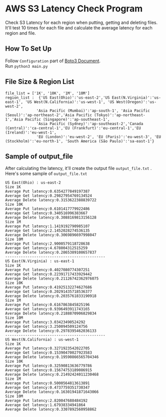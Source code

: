 AWS  S3 Latency Check Program
=============================

Check S3 Latency for each region when putting, getting and deleting files. It'll test 10 times for each file and calculate the average latency for each region and file. <br>

## How To Set Up
 Follow `Configuration` part of [Boto3 Document](https://boto3.amazonaws.com/v1/documentation/api/latest/guide/quickstart.html).<br>
 Run `python3 main.py`
 
## File Size & Region List 
```
file_list = ['1K', '10K', '1M', '10M']
region_list :  {'US East(Ohio)':'us-east-2','US East(N.Virginia)':'us-east-1', 'US West(N.California)':'us-west-1', 'US West(Oregon)':'us-west-2',
              'Asia Pacific (Mumbai)':'ap-south-1', 'Asia Pacific (Seoul)':'ap-northeast-2','Asia Pacific (Tokyo)':'ap-northeast-1','Asia Pacific (Singapore)':'ap-southeast-1',
              'Asia Pacific (Sydney)':'ap-southeast-2','Canada (Central)':'ca-central-1','EU (Frankfurt)':'eu-central-1','EU (Ireland)':'eu-west-1',
              'EU (London)':'eu-west-2', 'EU (Paris)':'eu-west-3', 'EU (Stockholm)':'eu-north-1', 'South America (São Paulo)':'sa-east-1'}
```

## Sample of output_file
After calculating the latency, it'll create the output file `output_file.txt` . <br>
Here's some sample of `output_file.txt` <br>

```
US East(Ohio) : us-east-2
Size 1K
Average Put latency:0.6354277849197387
Average Get latency:0.29827954769134524
Average Delete latency:0.3153622388839722
Size 10K
Average Put latency:0.6101417779922486
Average Get latency:0.340516996383667
Average Delete latency:0.3088169813156128
Size 1M
Average Put latency:1.1419192790985107
Average Get latency:2.1452028274536135
Average Delete latency:0.3069896697998047
Size 10M
Average Put latency:2.9000579118728638
Average Get latency:4.678004312515259
Average Delete latency:0.2865389108657837
---------------------------------------------
US East(N.Virginia) : us-east-1
Size 1K
Average Put latency:0.4027080774307251
Average Get latency:0.22391717433929442
Average Delete latency:0.21126742362976075
Size 10K
Average Put latency:0.41925132274627686
Average Get latency:0.20291435718536377
Average Delete latency:0.2035761833190918
Size 1M
Average Put latency:0.6167863845825196
Average Get latency:0.9396493911743165
Average Delete latency:0.2188870906829834
Size 10M
Average Put latency:3.03423490524292
Average Get latency:3.250094509124756
Average Delete latency:0.2978395462036133
---------------------------------------------
US West(N.California) : us-west-1
Size 1K
Average Put latency:0.3271923542022705
Average Get latency:0.15390470027923583
Average Delete latency:0.19590866565704346
Size 10K
Average Put latency:0.32590813636779786
Average Get latency:0.15674753189086915
Average Delete latency:0.21492424011230468
Size 1M
Average Put latency:0.5000564813613891
Average Get latency:0.4737759351730347
Average Delete latency:0.16301941871643066
Size 10M
Average Put latency:2.820047688484192
Average Get latency:1.67938334941864
Average Delete latency:0.3307892560958862
```

 
